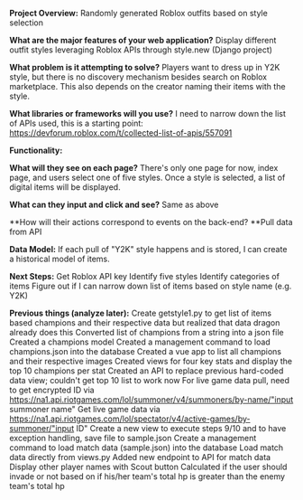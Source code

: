 **Project Overview:** Randomly generated Roblox outfits based on style selection 

**What are the major features of your web application?** Display different outfit styles leveraging Roblox APIs through style.new (Django project)

**What problem is it attempting to solve?** Players want to dress up in Y2K style, but there is no discovery mechanism besides search on Roblox marketplace. This also depends on the creator naming their items with the style. 

**What libraries or frameworks will you use?** I need to narrow down the list of APIs used, this is a starting point: https://devforum.roblox.com/t/collected-list-of-apis/557091

**Functionality:**

**What will they see on each page?** There's only one page for now, index page, and users select one of five styles. Once a style is selected, a list of digital items will be displayed. 

**What can they input and click and see?** Same as above

**How will their actions correspond to events on the back-end? **Pull data from API

**Data Model:**
If each pull of "Y2K" style happens and is stored, I can create a historical model of items.

**Next Steps:**
Get Roblox API key
Identify five styles
Identify categories of items
Figure out if I can narrow down list of items based on style name (e.g. Y2K)


**Previous things (analyze later):**
Create getstyle1.py to get list of items based champions and their respective data but realized that data dragon already does this
Converted list of champions from a string into a json file
Created a champions model
Created a management command to load champions.json into the database
Created a vue app to list all champions and their respective images
Created views for four key stats and display the top 10 champions per stat
Created an API to replace previous hard-coded data view; couldn't get top 10 list to work now
For live game data pull, need to get encrypted ID via https://na1.api.riotgames.com/lol/summoner/v4/summoners/by-name/"input summoner name"
Get live game data via https://na1.api.riotgames.com/lol/spectator/v4/active-games/by-summoner/"input ID"
Create a new view to execute steps 9/10 and to have exception handling, save file to sample.json
Create a management command to load match data (sample.json) into the database
Load match data directly from views.py
Added new endpoint to API for match data
Display other player names with Scout button
Calculated if the user should invade or not based on if his/her team's total hp is greater than the enemy team's total hp
